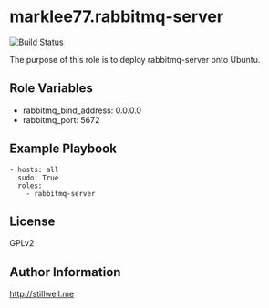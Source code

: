 marklee77.rabbitmq-server
=========================

[![Build Status](https://travis-ci.org/marklee77/ansible-role-rabbitmq-server.svg?branch=master)](https://travis-ci.org/marklee77/ansible-role-rabbitmq-server)

The purpose of this role is to deploy rabbitmq-server onto Ubuntu. 

Role Variables
--------------

- rabbitmq_bind_address: 0.0.0.0
- rabbitmq_port: 5672

Example Playbook
-------------------------

    - hosts: all
      sudo: True
      roles:
        - rabbitmq-server

License
-------

GPLv2

Author Information
------------------

http://stillwell.me

